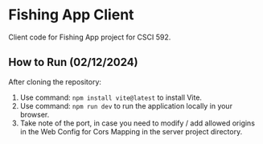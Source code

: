 # Fishing App Client

Client code for Fishing App project for CSCI 592.

## How to Run (02/12/2024)

After cloning the repository:

1. Use command: `npm install vite@latest` to install Vite.
2. Use command: `npm run dev` to run the application locally in your browser.
3. Take note of the port, in case you need to modify / add allowed origins in the Web Config for Cors Mapping in the server project directory.
